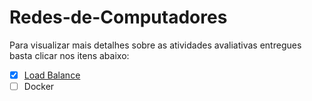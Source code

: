 # Redes-de-Computadores

Para visualizar mais detalhes sobre as atividades avaliativas entregues basta clicar nos itens abaixo:

- [x] [Load Balance](https://github.com/laaridiniz/Redes-de-Computadores/tree/main/Load%20Balance)
- [ ] Docker
